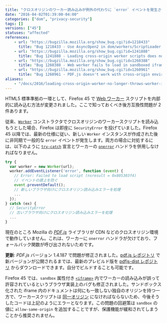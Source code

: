 ```yaml
---
title: "クロスオリジンのワーカー読み込みが例外の代わりに `error` イベントを発生させるようになり、サンドボックス化された iframe 内のワーカーが禁止されます"
date: "2016-04-02T01:39:00-04:00"
categories: ["dom", "privacy-security"]
tags: []
versions: ["45"]
statuses: "affected"
references:
    - url: "https://bugzilla.mozilla.org/show_bug.cgi?id=1218433"
      title: "Bug 1218433 - Use AsyncOpen2 in dom/workers/ScriptLoader.cpp"
    - url: "https://bugzilla.mozilla.org/show_bug.cgi?id=1241888"
      title: "Bug 1241888 - Loading cross-origin worker scripts does not throw a SecurityError"
    - url: "https://bugzilla.mozilla.org/show_bug.cgi?id=1260388"
      title: "Bug 1260388 - Web worker fails to load in sandboxed iframe with Firefox 45"
    - url: "https://bugzilla.mozilla.org/show_bug.cgi?id=1260961"
      title: "Bug 1260961 - PDF.js doesn't work with cross-origin environment, because worker no longer throws on Firefox 45+ and onerror handler is missing"
aliases:
    - "/docs/2016/loading-cross-origin-worker-no-longer-throws-worker-in-sandboxed-iframe-will-fail/"
---
```

HTML5 標準準拠の一環として、Firefox 45 で [Web ワーカー](https://developer.mozilla.org/ja/docs/Web/API/Web_Workers_API) スクリプトを内部的に読み込む方法が変更されました。ここで知っておくべき後方互換性問題が 2 件あります。

従来、[`Worker`](https://developer.mozilla.org/ja/docs/Web/API/Worker/Worker) コンストラクタでクロスオリジンのワーカースクリプトを読み込もうとした場合、Firefox は即座に `SecurityError` を投げていました。Firefox 45 以降では、最新の仕様に従い、新しい `Worker` インスタンスが作成された後に非同期で一般的な `error` イベントが発生します。両方の場合に対処するには、以下のように [`try-catch`](https://developer.mozilla.org/ja/docs/Web/JavaScript/Reference/Statements/try...catch) 宣言とワーカーの [`onerror`](https://developer.mozilla.org/ja/docs/Web/API/AbstractWorker/onerror) ハンドラを併用しなければなりません。

```js
try {
  var worker = new Worker(url);
  worker.addEventListener('error', function (event) {
    // Error: Failed to load script (nsresult = 0x805303f4)
    // イベントの遡上を防ぐ
    event.preventDefault();
    // 新しいブラウザ向けにクロスオリジン読み込みエラーを処理
    ...
  });
} catch (ex) {
  // SecurityError
  // 古いブラウザ向けにクロスオリジン読み込みエラーを処理
  ...
}
```
現在のところ Mozilla の [*PDF.js*](https://mozilla.github.io/pdf.js/) ライブラリが CDN などのクロスオリジン環境で動作していません。これは、ワーカーに `onerror` ハンドラが欠けており、フォールバック関数が呼び出されないためです。

**更新**: *PDF.js* バージョン 1.4.187 で問題が修正されました。[pdf.js レポジトリ](https://github.com/mozilla/pdf.js/releases) で新バージョンが公開されるまでは、最新のプレビルド版を [pdfjs-dist レポジトリ](https://github.com/mozilla/pdfjs-dist) からダウンロードできます。自分でビルドすることも可能です。

Firefox 45 では、`sandbox` 属性付き [`<iframe>`](https://developer.mozilla.org/ja/docs/Web/HTML/Element/iframe) 内でワーカーの読み込みが誤って許容されているというブラウザ実装上のバグも修正されました。サンドボックス化された iframe 内のドキュメントは何にも一致しない独自のオリジンを持つ一方で、ワーカースクリプトは [同一オリジン](https://developer.mozilla.org/ja/docs/Web/Security/Same-origin_policy) になければならないため、今後そうしたコードは上記のようにエラーとなります。この問題の回避策は `sandbox` の値に `allow-same-origin` を追加することですが、保護機能が緩和されてしまうことから推奨されません。
